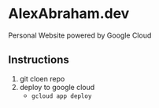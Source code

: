 # AlexAbraham.dev
Personal Website powered by Google Cloud

## Instructions
1) git cloen repo
2) deploy to google cloud
    * `gcloud app deploy`
